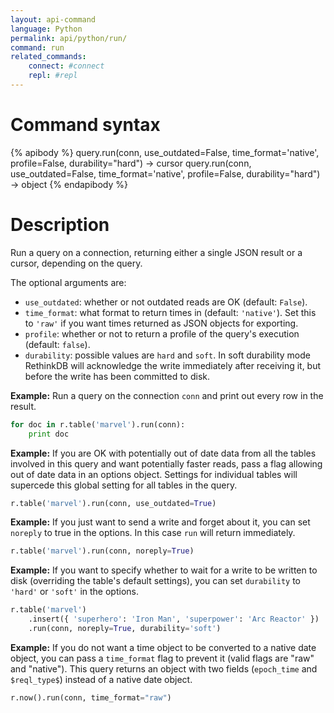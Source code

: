 ```yaml
---
layout: api-command
language: Python
permalink: api/python/run/
command: run
related_commands:
    connect: #connect
    repl: #repl
---
```


# Command syntax #

{% apibody %}
query.run(conn, use_outdated=False, time_format='native', profile=False, durability="hard") &rarr; cursor
query.run(conn, use_outdated=False, time_format='native', profile=False, durability="hard") &rarr; object
{% endapibody %}

# Description #

Run a query on a connection, returning either a single JSON result or
a cursor, depending on the query.

The optional arguments are:

- `use_outdated`: whether or not outdated reads are OK (default: `False`).
- `time_format`: what format to return times in (default: `'native'`).
  Set this to `'raw'` if you want times returned as JSON objects for exporting.
- `profile`: whether or not to return a profile of the query's
  execution (default: `false`).
- `durability`: possible values are `hard` and `soft`. In soft durability mode RethinkDB
will acknowledge the write immediately after receiving it, but before the write has
been committed to disk.


__Example:__ Run a query on the connection `conn` and print out every
row in the result.

```py
for doc in r.table('marvel').run(conn):
    print doc
```

__Example:__ If you are OK with potentially out of date data from all
the tables involved in this query and want potentially faster reads,
pass a flag allowing out of date data in an options object. Settings
for individual tables will supercede this global setting for all
tables in the query.

```py
r.table('marvel').run(conn, use_outdated=True)
```


__Example:__ If you just want to send a write and forget about it, you
can set `noreply` to true in the options. In this case `run` will
return immediately.

```py
r.table('marvel').run(conn, noreply=True)
```


__Example:__ If you want to specify whether to wait for a write to be
written to disk (overriding the table's default settings), you can set
`durability` to `'hard'` or `'soft'` in the options.

```py
r.table('marvel')
    .insert({ 'superhero': 'Iron Man', 'superpower': 'Arc Reactor' })
    .run(conn, noreply=True, durability='soft')
```


__Example:__ If you do not want a time object to be converted to a
native date object, you can pass a `time_format` flag to prevent it
(valid flags are "raw" and "native"). This query returns an object
with two fields (`epoch_time` and `$reql_type$`) instead of a native date
object.

```py
r.now().run(conn, time_format="raw")
```

